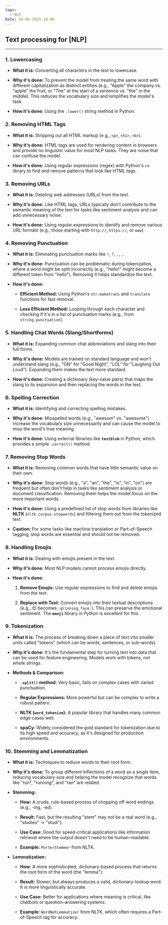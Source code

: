 ```yaml
---
tags:
  - NLP
Date: 10-06-2025 18:06
---
```


## Text processing for [NLP]

---

### 1. Lowercasing

- **What it is:** Converting all characters in the text to lowercase.
    
- **Why it's done:** To prevent the model from treating the same word with different capitalization as distinct entities (e.g., "Apple" the company vs. "apple" the fruit, or "The" at the start of a sentence vs. "the" in the middle). This reduces the vocabulary size and simplifies the model's task.
    
- **How it's done:** Using the `.lower()` string method in Python.
    

### 2. Removing HTML Tags

- **What it is:** Stripping out all HTML markup (e.g., `<p>`, `<h1>`, `<b>`).
    
- **Why it's done:** HTML tags are used for rendering content in browsers and provide no linguistic value for most NLP tasks. They are noise that can confuse the model.
    
- **How it's done:** Using regular expressions (regex) with Python's `re` library to find and remove patterns that look like HTML tags.
    

### 3. Removing URLs

- **What it is:** Deleting web addresses (URLs) from the text.
    
- **Why it's done:** Like HTML tags, URLs typically don't contribute to the semantic meaning of the text for tasks like sentiment analysis and can add unnecessary noise.
    
- **How it's done:** Using regular expressions to identify and remove various URL formats (e.g., those starting with `http://`, `https://`, or `www`).
    

### 4. Removing Punctuation

- **What it is:** Eliminating punctuation marks like `!`, `?`, `.`, `,`.
    
- **Why it's done:** Punctuation can be problematic during tokenization, where a word might be split incorrectly (e.g., "hello!" might become a different token from "hello"). Removing it helps standardize the text.
    
- **How it's done:**
    
    - **Efficient Method:** Using Python's `str.maketrans` and `translate` functions for fast removal.
        
    - **Less Efficient Method:** Looping through each character and checking if it's in a list of punctuation marks (e.g., from `string.punctuation`).
        

### 5. Handling Chat Words (Slang/Shortforms)

- **What it is:** Expanding common chat abbreviations and slang into their full forms.
    
- **Why it's done:** Models are trained on standard language and won't understand slang (e.g., "GN" for "Good Night", "LOL" for "Laughing Out Loud"). Expanding them makes the text more standard.
    
- **How it's done:** Creating a dictionary (key-value pairs) that maps the slang to its expansion and then replacing the words in the text.
    

### 6. Spelling Correction

- **What it is:** Identifying and correcting spelling mistakes.
    
- **Why it's done:** Misspelled words (e.g., "awesom" vs. "awesome") increase the vocabulary size unnecessarily and can cause the model to miss the word's true meaning.
    
- **How it's done:** Using external libraries like **`textblob`** in Python, which provides a simple `.correct()` method.
    

### 7. Removing Stop Words

- **What it is:** Removing common words that have little semantic value on their own.
    
- **Why it's done:** Stop words (e.g., "a", "an", "the", "is", "in", "on") are frequent but often don't help in tasks like sentiment analysis or document classification. Removing them helps the model focus on the more important words.
    
- **How it's done:** Using a predefined list of stop words from libraries like **NLTK** (`nltk.corpus.stopwords`) and filtering them out from the tokenized text.
    
- **Caution:** For some tasks like machine translation or Part-of-Speech tagging, stop words are essential and should not be removed.
    

### 8. Handling Emojis

- **What it is:** Dealing with emojis present in the text.
    
- **Why it's done:** Most NLP models cannot process emojis directly.
    
- **How it's done:**
    
    1. **Remove Emojis:** Use regular expressions to find and delete emojis from the text.
        
    2. **Replace with Text:** Convert emojis into their textual descriptions (e.g., 😊 becomes `:grinning_face:`). This can preserve the emotional sentiment. The **`emoji`** library in Python is excellent for this.
        

### 9. Tokenization

- **What it is:** The process of breaking down a piece of text into smaller units called "tokens" (which can be words, sentences, or sub-words).
    
- **Why it's done:** It's the fundamental step for turning text into data that can be used for feature engineering. Models work with tokens, not whole strings.
    
- **Methods & Comparison:**
    
    - **`.split()` method:** Very basic, fails on complex cases with varied punctuation.
        
    - **Regular Expressions:** More powerful but can be complex to write a robust pattern.
        
    - **NLTK (`word_tokenize`):** A popular library that handles many common edge cases well.
        
    - **spaCy:** Widely considered the gold standard for tokenization due to its high speed and accuracy, as it's designed for production environments.
        

### 10. Stemming and Lemmatization

- **What it is:** Techniques to reduce words to their root form.
    
- **Why it's done:** To group different inflections of a word as a single item, reducing vocabulary size and helping the model recognize that words like "run", "running", and "ran" are related.
    
- **Stemming:**
    
    - **How:** A crude, rule-based process of chopping off word endings (e.g., -ing, -ed).
        
    - **Result:** Fast, but the resulting "stem" may not be a real word (e.g., "studies" -> "studi").
        
    - **Use Case:** Good for speed-critical applications like information retrieval where the output doesn't need to be human-readable.
        
    - **Example:** `PorterStemmer` from NLTK.
        
- **Lemmatization:**
    
    - **How:** A more sophisticated, dictionary-based process that returns the root form of the word (the "lemma").
        
    - **Result:** Slower, but always produces a valid, dictionary-lookup word. It is more linguistically accurate.
        
    - **Use Case:** Better for applications where meaning is critical, like chatbots or question-answering systems.
        
    - **Example:** `WordNetLemmatizer` from NLTK, which often requires a Part-of-Speech tag for accuracy.